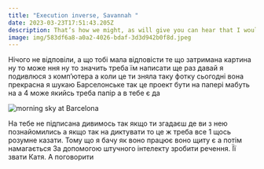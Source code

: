 ```yaml
---
title: "Execution inverse, Savannah "
date: 2023-03-23T17:51:43.205Z
description: That’s how we might, as will give you can hear that I would
image: img/583df6a8-a0a2-4026-bdaf-3d3d942b0f8d.jpeg
---
```

Нічого не відповіли, а що тобі мала відповісти те що затримана картина ну то може ння ну то значить треба їм написати ще раз давай я подивлюся з комп’ютера а коли це ти зняла таку фотку сьогодні вона прекрасна я шукаю Барселонське так це проект бути на папері мабуть на а 4 може якийсь треба папір а в тебе є да 

![morning sky at Barcelona](img/b35c4591-7002-455f-bdeb-934aeb7b7cf4.jpeg "Barcelona mountain morning")

На тебе не підписана дивимось так якщо ти згадаєш де ви з нею познайомились а якщо так на диктувати то це ж треба все 1 щось розумне казати. Тому що я бачу як воно працює воно щиту є а потім намагається За допомогою штучного інтелекту зробити речення. Її звати Катя. А поговорити